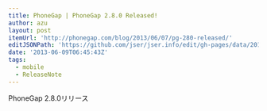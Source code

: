 ```yaml
---
title: PhoneGap | PhoneGap 2.8.0 Released!
author: azu
layout: post
itemUrl: 'http://phonegap.com/blog/2013/06/07/pg-280-released/'
editJSONPath: 'https://github.com/jser/jser.info/edit/gh-pages/data/2013/06/index.json'
date: '2013-06-09T06:45:43Z'
tags:
  - mobile
  - ReleaseNote
---
```

PhoneGap 2.8.0リリース
